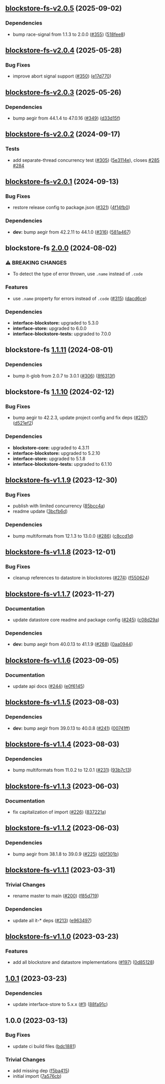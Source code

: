 ## [blockstore-fs-v2.0.5](https://github.com/ipfs/js-stores/compare/blockstore-fs-2.0.4...blockstore-fs-2.0.5) (2025-09-02)

### Dependencies

* bump race-signal from 1.1.3 to 2.0.0 ([#355](https://github.com/ipfs/js-stores/issues/355)) ([518fee8](https://github.com/ipfs/js-stores/commit/518fee89d3430534c0ec39551e920447fd558581))

## [blockstore-fs-v2.0.4](https://github.com/ipfs/js-stores/compare/blockstore-fs-2.0.3...blockstore-fs-2.0.4) (2025-05-28)

### Bug Fixes

* improve abort signal support ([#350](https://github.com/ipfs/js-stores/issues/350)) ([e17d770](https://github.com/ipfs/js-stores/commit/e17d770cc2fcee77cb0152a855abf162e5a91a99))

## [blockstore-fs-v2.0.3](https://github.com/ipfs/js-stores/compare/blockstore-fs-2.0.2...blockstore-fs-2.0.3) (2025-05-26)

### Dependencies

* bump aegir from 44.1.4 to 47.0.16 ([#349](https://github.com/ipfs/js-stores/issues/349)) ([d33d15f](https://github.com/ipfs/js-stores/commit/d33d15f0638856530d0e1868c723e5567abf27e6))

## [blockstore-fs-v2.0.2](https://github.com/ipfs/js-stores/compare/blockstore-fs-2.0.1...blockstore-fs-2.0.2) (2024-09-17)

### Tests

* add separate-thread concurrency test ([#305](https://github.com/ipfs/js-stores/issues/305)) ([5e3114e](https://github.com/ipfs/js-stores/commit/5e3114e0160ba8366067359f724c6e49807dfb21)), closes [#285](https://github.com/ipfs/js-stores/issues/285) [#284](https://github.com/ipfs/js-stores/issues/284)

## [blockstore-fs-v2.0.1](https://github.com/ipfs/js-stores/compare/blockstore-fs-2.0.0...blockstore-fs-2.0.1) (2024-09-13)

### Bug Fixes

* restore release config to package.json ([#321](https://github.com/ipfs/js-stores/issues/321)) ([4f14fb0](https://github.com/ipfs/js-stores/commit/4f14fb09d65a3460b548b59557af108412dc9156))

### Dependencies

* **dev:** bump aegir from 42.2.11 to 44.1.0 ([#316](https://github.com/ipfs/js-stores/issues/316)) ([581a467](https://github.com/ipfs/js-stores/commit/581a46720832916bea11efa2476eb85a00bae9d4))

## blockstore-fs [2.0.0](https://github.com/ipfs/js-stores/compare/blockstore-fs-1.1.11...blockstore-fs-2.0.0) (2024-08-02)


### ⚠ BREAKING CHANGES

* To detect the type of error thrown, use `.name` instead of `.code`

### Features

* use `.name` property for errors instead of `.code` ([#315](https://github.com/ipfs/js-stores/issues/315)) ([dacd6ce](https://github.com/ipfs/js-stores/commit/dacd6ce6f325262f1bc1451f20789e9e7cd9b9fd))



### Dependencies

* **interface-blockstore:** upgraded to 5.3.0
* **interface-store:** upgraded to 6.0.0
* **interface-blockstore-tests:** upgraded to 7.0.0

## blockstore-fs [1.1.11](https://github.com/ipfs/js-stores/compare/blockstore-fs-1.1.10...blockstore-fs-1.1.11) (2024-08-01)


### Dependencies

* bump it-glob from 2.0.7 to 3.0.1 ([#306](https://github.com/ipfs/js-stores/issues/306)) ([8f6313f](https://github.com/ipfs/js-stores/commit/8f6313f8a22cb537aeeac2a048aad644d3c9a7d2))

## blockstore-fs [1.1.10](https://github.com/ipfs/js-stores/compare/blockstore-fs-v1.1.9...blockstore-fs-1.1.10) (2024-02-12)


### Bug Fixes

* bump aegir to 42.2.3, update project config and fix deps ([#297](https://github.com/ipfs/js-stores/issues/297)) ([d521ef2](https://github.com/ipfs/js-stores/commit/d521ef251815527baee0a70705f775c0e47481ad))



### Dependencies

* **blockstore-core:** upgraded to 4.3.11
* **interface-blockstore:** upgraded to 5.2.10
* **interface-store:** upgraded to 5.1.8
* **interface-blockstore-tests:** upgraded to 6.1.10

## [blockstore-fs-v1.1.9](https://github.com/ipfs/js-stores/compare/blockstore-fs-v1.1.8...blockstore-fs-v1.1.9) (2023-12-30)


### Bug Fixes

* publish with limited concurrency ([85bcc4a](https://github.com/ipfs/js-stores/commit/85bcc4acc09d76d7938c55163c81d9b948c53803))
* readme update ([3bcfb6d](https://github.com/ipfs/js-stores/commit/3bcfb6d311d32a00f24c64cb55c3ba90ca495dba))


### Dependencies

* bump multiformats from 12.1.3 to 13.0.0 ([#286](https://github.com/ipfs/js-stores/issues/286)) ([c8ccd1d](https://github.com/ipfs/js-stores/commit/c8ccd1de91883d1a1cbd394c21a51b021d52baa3))

## [blockstore-fs-v1.1.8](https://github.com/ipfs/js-stores/compare/blockstore-fs-v1.1.7...blockstore-fs-v1.1.8) (2023-12-01)


### Bug Fixes

* cleanup references to datastore in blockstores ([#274](https://github.com/ipfs/js-stores/issues/274)) ([f550624](https://github.com/ipfs/js-stores/commit/f5506243b2cb1e6462457241a1614bd5f0755c12))

## [blockstore-fs-v1.1.7](https://github.com/ipfs/js-stores/compare/blockstore-fs-v1.1.6...blockstore-fs-v1.1.7) (2023-11-27)


### Documentation

* update datastore core readme and package config ([#245](https://github.com/ipfs/js-stores/issues/245)) ([c08d29a](https://github.com/ipfs/js-stores/commit/c08d29ab18ddea26a1d9dd73d673847469d28a13))


### Dependencies

* **dev:** bump aegir from 40.0.13 to 41.1.9 ([#268](https://github.com/ipfs/js-stores/issues/268)) ([0aa0944](https://github.com/ipfs/js-stores/commit/0aa0944d42798d1f6fd589e8a58de7d791760644))

## [blockstore-fs-v1.1.6](https://github.com/ipfs/js-stores/compare/blockstore-fs-v1.1.5...blockstore-fs-v1.1.6) (2023-09-05)


### Documentation

* update api docs ([#244](https://github.com/ipfs/js-stores/issues/244)) ([e0f6145](https://github.com/ipfs/js-stores/commit/e0f614575d675fe4db2ab30ea6a2a854e892d635))

## [blockstore-fs-v1.1.5](https://github.com/ipfs/js-stores/compare/blockstore-fs-v1.1.4...blockstore-fs-v1.1.5) (2023-08-03)


### Dependencies

* **dev:** bump aegir from 39.0.13 to 40.0.8 ([#241](https://github.com/ipfs/js-stores/issues/241)) ([00741ff](https://github.com/ipfs/js-stores/commit/00741ff043b40cf10ecc185665fcb705160c9877))

## [blockstore-fs-v1.1.4](https://github.com/ipfs/js-stores/compare/blockstore-fs-v1.1.3...blockstore-fs-v1.1.4) (2023-08-03)


### Dependencies

* bump multiformats from 11.0.2 to 12.0.1 ([#231](https://github.com/ipfs/js-stores/issues/231)) ([93b7c13](https://github.com/ipfs/js-stores/commit/93b7c13d0dd0508b04bae2ac5a9fb9c265fc5589))

## [blockstore-fs-v1.1.3](https://github.com/ipfs/js-stores/compare/blockstore-fs-v1.1.2...blockstore-fs-v1.1.3) (2023-06-03)


### Documentation

* fix capitalization of import ([#226](https://github.com/ipfs/js-stores/issues/226)) ([837221a](https://github.com/ipfs/js-stores/commit/837221aff3ef4d217063eb17953aff03764e7600))

## [blockstore-fs-v1.1.2](https://github.com/ipfs/js-stores/compare/blockstore-fs-v1.1.1...blockstore-fs-v1.1.2) (2023-06-03)


### Dependencies

* bump aegir from 38.1.8 to 39.0.9 ([#225](https://github.com/ipfs/js-stores/issues/225)) ([d0f301b](https://github.com/ipfs/js-stores/commit/d0f301b1243a0f4f692011449567b51b2706e70f))

## [blockstore-fs-v1.1.1](https://github.com/ipfs/js-stores/compare/blockstore-fs-v1.1.0...blockstore-fs-v1.1.1) (2023-03-31)


### Trivial Changes

* rename master to main ([#200](https://github.com/ipfs/js-stores/issues/200)) ([f85d719](https://github.com/ipfs/js-stores/commit/f85d719b711cd60237bdaa6a0bcd418e69a98598))


### Dependencies

* update all it-* deps ([#213](https://github.com/ipfs/js-stores/issues/213)) ([e963497](https://github.com/ipfs/js-stores/commit/e963497fdb33e61e2fe702866abbd42fba648fee))

## [blockstore-fs-v1.1.0](https://github.com/ipfs/js-stores/compare/blockstore-fs-v1.0.1...blockstore-fs-v1.1.0) (2023-03-23)


### Features

* add all blockstore and datastore implementations ([#197](https://github.com/ipfs/js-stores/issues/197)) ([0d85128](https://github.com/ipfs/js-stores/commit/0d851286d48c357b07df3f7419c1e903ed0e7fac))

## [1.0.1](https://github.com/ipfs/js-blockstore-fs/compare/v1.0.0...v1.0.1) (2023-03-23)


### Dependencies

* update interface-store to 5.x.x ([#1](https://github.com/ipfs/js-blockstore-fs/issues/1)) ([88fa91c](https://github.com/ipfs/js-blockstore-fs/commit/88fa91cb1405ed66f053ed265c1690ac0ad22214))

## 1.0.0 (2023-03-13)


### Bug Fixes

* update ci build files ([bdc1881](https://github.com/ipfs/js-blockstore-fs/commit/bdc18810e6d63ffdbf6fc6617757aaa96b0ba82c))


### Trivial Changes

* add missing dep ([f5ba415](https://github.com/ipfs/js-blockstore-fs/commit/f5ba41536816f08eb1b97f298091c7221c6c9360))
* initial import ([7a576cb](https://github.com/ipfs/js-blockstore-fs/commit/7a576cbad5696ad396c0cd2d557edf71d624a860))
